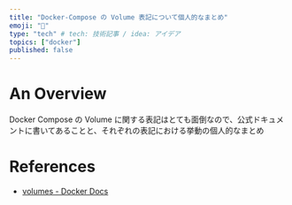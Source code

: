 ```yaml
---
title: "Docker-Compose の Volume 表記について個人的なまとめ"
emoji: "📂"
type: "tech" # tech: 技術記事 / idea: アイデア
topics: ["docker"]
published: false
---
```


# An Overview

Docker Compose の Volume に関する表記はとても面倒なので、公式ドキュメントに書いてあることと、それぞれの表記における挙動の個人的なまとめ

# References

- [volumes  - Docker Docs](https://docs.docker.com/compose/compose-file/compose-file-v3/#volumes)
